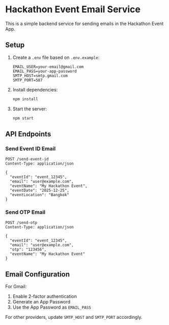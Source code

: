 # Hackathon Event Email Service

This is a simple backend service for sending emails in the Hackathon Event App.

## Setup

1. Create a `.env` file based on `.env.example`:
   ```
   EMAIL_USER=your-email@gmail.com
   EMAIL_PASS=your-app-password
   SMTP_HOST=smtp.gmail.com
   SMTP_PORT=587
   ```

2. Install dependencies:
   ```bash
   npm install
   ```

3. Start the server:
   ```bash
   npm start
   ```

## API Endpoints

### Send Event ID Email
```
POST /send-event-id
Content-Type: application/json

{
  "eventId": "event_12345",
  "email": "user@example.com",
  "eventName": "My Hackathon Event",
  "eventDate": "2025-12-25",
  "eventLocation": "Bangkok"
}
```

### Send OTP Email
```
POST /send-otp
Content-Type: application/json

{
  "eventId": "event_12345",
  "email": "user@example.com",
  "otp": "123456",
  "eventName": "My Hackathon Event"
}
```

## Email Configuration

For Gmail:
1. Enable 2-factor authentication
2. Generate an App Password
3. Use the App Password as `EMAIL_PASS`

For other providers, update `SMTP_HOST` and `SMTP_PORT` accordingly.